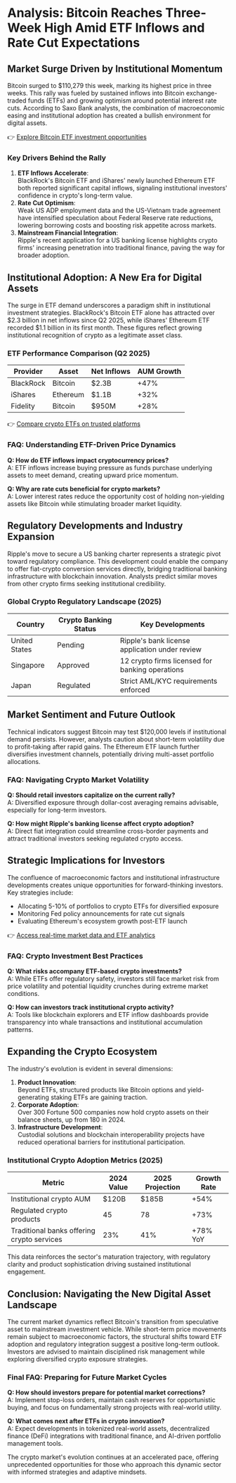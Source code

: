 # Analysis: Bitcoin Reaches Three-Week High Amid ETF Inflows and Rate Cut Expectations  

## Market Surge Driven by Institutional Momentum  
Bitcoin surged to $110,279 this week, marking its highest price in three weeks. This rally was fueled by sustained inflows into Bitcoin exchange-traded funds (ETFs) and growing optimism around potential interest rate cuts. According to Saxo Bank analysts, the combination of macroeconomic easing and institutional adoption has created a bullish environment for digital assets.  

👉 [Explore Bitcoin ETF investment opportunities](https://bit.ly/okx-bonus)  

### Key Drivers Behind the Rally  
1. **ETF Inflows Accelerate**:  
   BlackRock's Bitcoin ETF and iShares' newly launched Ethereum ETF both reported significant capital inflows, signaling institutional investors' confidence in crypto's long-term value.  
2. **Rate Cut Optimism**:  
   Weak US ADP employment data and the US-Vietnam trade agreement have intensified speculation about Federal Reserve rate reductions, lowering borrowing costs and boosting risk appetite across markets.  
3. **Mainstream Financial Integration**:  
   Ripple's recent application for a US banking license highlights crypto firms' increasing penetration into traditional finance, paving the way for broader adoption.  

## Institutional Adoption: A New Era for Digital Assets  
The surge in ETF demand underscores a paradigm shift in institutional investment strategies. BlackRock's Bitcoin ETF alone has attracted over $2.3 billion in net inflows since Q2 2025, while iShares' Ethereum ETF recorded $1.1 billion in its first month. These figures reflect growing institutional recognition of crypto as a legitimate asset class.  

### ETF Performance Comparison (Q2 2025)  
| Provider       | Asset      | Net Inflows | AUM Growth |  
|----------------|------------|-------------|------------|  
| BlackRock      | Bitcoin    | $2.3B       | +47%       |  
| iShares        | Ethereum   | $1.1B       | +32%       |  
| Fidelity       | Bitcoin    | $950M       | +28%       |  

👉 [Compare crypto ETFs on trusted platforms](https://bit.ly/okx-bonus)  

### FAQ: Understanding ETF-Driven Price Dynamics  
**Q: How do ETF inflows impact cryptocurrency prices?**  
A: ETF inflows increase buying pressure as funds purchase underlying assets to meet demand, creating upward price momentum.  

**Q: Why are rate cuts beneficial for crypto markets?**  
A: Lower interest rates reduce the opportunity cost of holding non-yielding assets like Bitcoin while stimulating broader market liquidity.  

## Regulatory Developments and Industry Expansion  
Ripple's move to secure a US banking charter represents a strategic pivot toward regulatory compliance. This development could enable the company to offer fiat-crypto conversion services directly, bridging traditional banking infrastructure with blockchain innovation. Analysts predict similar moves from other crypto firms seeking institutional credibility.  

### Global Crypto Regulatory Landscape (2025)  
| Country        | Crypto Banking Status | Key Developments |  
|----------------|-----------------------|------------------|  
| United States  | Pending               | Ripple's bank license application under review |  
| Singapore      | Approved              | 12 crypto firms licensed for banking operations |  
| Japan          | Regulated             | Strict AML/KYC requirements enforced |  

## Market Sentiment and Future Outlook  
Technical indicators suggest Bitcoin may test $120,000 levels if institutional demand persists. However, analysts caution about short-term volatility due to profit-taking after rapid gains. The Ethereum ETF launch further diversifies investment channels, potentially driving multi-asset portfolio allocations.  

### FAQ: Navigating Crypto Market Volatility  
**Q: Should retail investors capitalize on the current rally?**  
A: Diversified exposure through dollar-cost averaging remains advisable, especially for long-term investors.  

**Q: How might Ripple's banking license affect crypto adoption?**  
A: Direct fiat integration could streamline cross-border payments and attract traditional investors seeking regulated crypto access.  

## Strategic Implications for Investors  
The confluence of macroeconomic factors and institutional infrastructure developments creates unique opportunities for forward-thinking investors. Key strategies include:  
- Allocating 5-10% of portfolios to crypto ETFs for diversified exposure  
- Monitoring Fed policy announcements for rate cut signals  
- Evaluating Ethereum's ecosystem growth post-ETF launch  

👉 [Access real-time market data and ETF analytics](https://bit.ly/okx-bonus)  

### FAQ: Crypto Investment Best Practices  
**Q: What risks accompany ETF-based crypto investments?**  
A: While ETFs offer regulatory safety, investors still face market risk from price volatility and potential liquidity crunches during extreme market conditions.  

**Q: How can investors track institutional crypto activity?**  
A: Tools like blockchain explorers and ETF inflow dashboards provide transparency into whale transactions and institutional accumulation patterns.  

## Expanding the Crypto Ecosystem  
The industry's evolution is evident in several dimensions:  
1. **Product Innovation**:  
   Beyond ETFs, structured products like Bitcoin options and yield-generating staking ETFs are gaining traction.  
2. **Corporate Adoption**:  
   Over 300 Fortune 500 companies now hold crypto assets on their balance sheets, up from 180 in 2024.  
3. **Infrastructure Development**:  
   Custodial solutions and blockchain interoperability projects have reduced operational barriers for institutional participation.  

### Institutional Crypto Adoption Metrics (2025)  
| Metric                          | 2024 Value | 2025 Projection | Growth Rate |  
|---------------------------------|------------|-----------------|-----------|  
| Institutional crypto AUM      | $120B      | $185B           | +54%      |  
| Regulated crypto products     | 45         | 78              | +73%      |  
| Traditional banks offering crypto services | 23% | 41%          | +78% YoY  |  

This data reinforces the sector's maturation trajectory, with regulatory clarity and product sophistication driving sustained institutional engagement.  

## Conclusion: Navigating the New Digital Asset Landscape  
The current market dynamics reflect Bitcoin's transition from speculative asset to mainstream investment vehicle. While short-term price movements remain subject to macroeconomic factors, the structural shifts toward ETF adoption and regulatory integration suggest a positive long-term outlook. Investors are advised to maintain disciplined risk management while exploring diversified crypto exposure strategies.  

### Final FAQ: Preparing for Future Market Cycles  
**Q: How should investors prepare for potential market corrections?**  
A: Implement stop-loss orders, maintain cash reserves for opportunistic buying, and focus on fundamentally strong projects with real-world utility.  

**Q: What comes next after ETFs in crypto innovation?**  
A: Expect developments in tokenized real-world assets, decentralized finance (DeFi) integrations with traditional finance, and AI-driven portfolio management tools.  

The crypto market's evolution continues at an accelerated pace, offering unprecedented opportunities for those who approach this dynamic sector with informed strategies and adaptive mindsets.